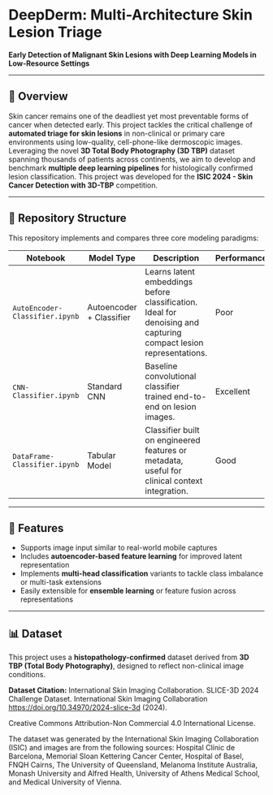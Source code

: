 # DeepDerm: Multi-Architecture Skin Lesion Triage

**Early Detection of Malignant Skin Lesions with Deep Learning Models in Low-Resource Settings**

---

## 🔬 Overview

Skin cancer remains one of the deadliest yet most preventable forms of cancer when detected early. This project tackles the critical challenge of **automated triage for skin lesions** in non-clinical or primary care environments using low-quality, cell-phone-like dermoscopic images. Leveraging the novel **3D Total Body Photography (3D TBP)** dataset spanning thousands of patients across continents, we aim to develop and benchmark **multiple deep learning pipelines** for histologically confirmed lesion classification. This project was developed for the **ISIC 2024 - Skin Cancer Detection with 3D-TBP** competition.

---

## 📁 Repository Structure

This repository implements and compares three core modeling paradigms:

| Notebook | Model Type | Description |Performance  |
|----------|------------|-------------|-------------|
| `AutoEncoder-Classifier.ipynb` | Autoencoder + Classifier | Learns latent embeddings before classification. Ideal for denoising and capturing compact lesion representations. | Poor |
| `CNN-Classifier.ipynb` | Standard CNN | Baseline convolutional classifier trained end-to-end on lesion images. | Excellent |
| `DataFrame-Classifier.ipynb` | Tabular Model | Classifier built on engineered features or metadata, useful for clinical context integration. | Good |

---

## 🧰 Features

- Supports image input similar to real-world mobile captures  
- Includes **autoencoder-based feature learning** for improved latent representation  
- Implements **multi-head classification** variants to tackle class imbalance or multi-task extensions  
- Easily extensible for **ensemble learning** or feature fusion across representations  

---

## 📊 Dataset

This project uses a **histopathology-confirmed** dataset derived from **3D TBP (Total Body Photography)**, designed to reflect non-clinical image conditions.

**Dataset Citation:** International Skin Imaging Collaboration. SLICE-3D 2024 Challenge Dataset. International Skin Imaging Collaboration https://doi.org/10.34970/2024-slice-3d (2024).

Creative Commons Attribution-Non Commercial 4.0 International License.

The dataset was generated by the International Skin Imaging Collaboration (ISIC) and images are from the following sources: Hospital Clínic de Barcelona, Memorial Sloan Kettering Cancer Center, Hospital of Basel, FNQH Cairns, The University of Queensland, Melanoma Institute Australia, Monash University and Alfred Health, University of Athens Medical School, and Medical University of Vienna.
